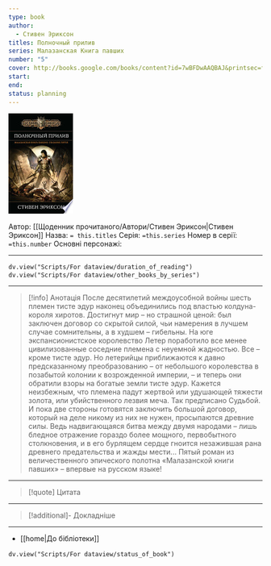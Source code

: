 ```yaml
---
type: book
author:
  - Стивен Эриксон
titles: Полночный прилив
series: Малазанская Книга павших
number: "5"
cover: http://books.google.com/books/content?id=7wBFDwAAQBAJ&printsec=frontcover&img=1&zoom=1&edge=curl&source=gbs_api
start:
end:
status: planning
---
```

![cover|150](media/cover!150-507.jpg)

Автор: [[Щоденник прочитаного/Автори/Стивен Эриксон|Стивен Эриксон]]
Назва: `= this.titles`
Серія:  `=this.series`
Номер в серії: `=this.number`
Основні персонажі:

---
```dataviewjs
dv.view("Scripts/For dataview/duration_of_reading")
dv.view("Scripts/For dataview/other_books_by_series")
```

---
>[!info] Анотація
>После десятилетий междоусобной войны шесть племен тисте эдур наконец объединились под властью колдуна-короля хиротов. Достигнут мир – но страшной ценой: был заключен договор со скрытой силой, чьи намерения в лучшем случае сомнительны, а в худшем – гибельны. На юге экспансионистское королевство Летер поработило все менее цивилизованные соседние племена с неуемной жадностью. Все – кроме тисте эдур. Но летерийцы приближаются к давно предсказанному преобразованию – от небольшого королевства в позабытой колонии к возрожденной империи, – и теперь они обратили взоры на богатые земли тисте эдур. Кажется неизбежным, что племена падут жертвой или удушающей тяжести золота, или убийственного лезвия меча. Так предписано Судьбой. И пока две стороны готовятся заключить большой договор, который на деле никому из них не нужен, просыпаются древние силы. Ведь надвигающаяся битва между двумя народами – лишь бледное отражение гораздо более мощного, первобытного столкновения, и в его бурлящем сердце гноится незажившая рана древнего предательства и жажды мести... Пятый роман из величественного эпического полотна «Малазанской книги павших» – впервые на русском языке!
___

>[!quote] Цитата

---
>[!additional]- Докладніше

---

- [[home|До бібліотеки]]

```dataviewjs
dv.view("Scripts/For dataview/status_of_book")
```